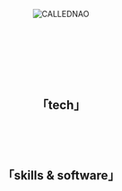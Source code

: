 <p align="center">
  <img src="https://i.imgur.com/Z122Rle.png" alt="CALLEDNAO"/>

</p>
<br>
<h3 align="center">
  <img src="https://lanyard-profile-readme.vercel.app/api/814113487542157352?theme=dark&bg=1a1b26&animated=true&hideDiscrim=true&borderRadius=15px" alt=""/>
  <br>
  <img src="https://img.shields.io/github/followers/callednao?color=%237A40FF&style=for-the-badge" alt=""/>
  <img src="https://komarev.com/ghpvc/?username=callednao&color=7A40FF&style=for-the-badge" alt=""/> 
</h3>
<br>
<h2 align="center" >「tech」</h2>
<p align="center">
  <img src="https://img.shields.io/badge/dart-%230175C2.svg?color=%237A40FF&style=for-the-badge&logo=dart&logoColor=white" alt=""/>
  <img src="https://img.shields.io/badge/Java-ED8B00?color=%237A40FF&style=for-the-badge&logo=java&logoColor=white" alt=""/>
  <img src="https://img.shields.io/badge/JavaScript-323330?color=%237A40FF&style=for-the-badge&logo=javascript&logoColor=white" alt=""/>
  <img src="https://img.shields.io/badge/Python-758AAA?color=%237A40FF&style=for-the-badge&logo=Python&logoColor=white" alt=""/>
  <img src="https://img.shields.io/badge/html5-%23E34F26.svg?color=%237A40FF&style=for-the-badge&logo=html5&logoColor=white" alt=""/>
  <img src="https://img.shields.io/badge/css3-%231572B6.svg?color=%237A40FF&style=for-the-badge&logo=css3&logoColor=white" alt=""/>
</p>
<br>
<h2 align="center" >「skills & software」</h2>
<p align="center">
  <img src="https://img.shields.io/badge/MariaDB-003545?color=%237A40FF&style=for-the-badge&logo=mariadb&logoColor=white" alt=""/>
  <img src="https://img.shields.io/badge/Figma-F24E1E?color=%237A40FF&style=for-the-badge&logo=figma&logoColor=white" alt=""/>
  <img src="https://img.shields.io/badge/React_Native-20232A?color=%237A40FF&style=for-the-badge&logo=react&logoColor=white" alt=""/>
  <img src="https://img.shields.io/badge/PyCharm-000000.svg?color=%237A40FF&style=for-the-badge&logo=PyCharm&logoColor=white" alt=""/>
  <img src="https://img.shields.io/badge/Discord-7289DA?color=%237A40FF&style=for-the-badge&logo=discord&logoColor=white" alt=""/>
</p>
<br>

